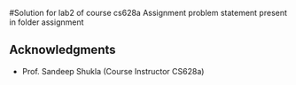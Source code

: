 #Solution for lab2 of course cs628a
Assignment problem statement present in folder assignment

## Acknowledgments

* Prof. Sandeep Shukla (Course Instructor CS628a)
